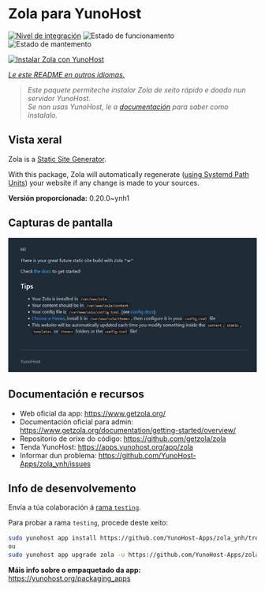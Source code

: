 <!--
NOTA: Este README foi creado automáticamente por <https://github.com/YunoHost/apps/tree/master/tools/readme_generator>
NON debe editarse manualmente.
-->

# Zola para YunoHost

[![Nivel de integración](https://apps.yunohost.org/badge/integration/zola)](https://ci-apps.yunohost.org/ci/apps/zola/)
![Estado de funcionamento](https://apps.yunohost.org/badge/state/zola)
![Estado de mantemento](https://apps.yunohost.org/badge/maintained/zola)

[![Instalar Zola con YunoHost](https://install-app.yunohost.org/install-with-yunohost.svg)](https://install-app.yunohost.org/?app=zola)

*[Le este README en outros idiomas.](./ALL_README.md)*

> *Este paquete permíteche instalar Zola de xeito rápido e doado nun servidor YunoHost.*  
> *Se non usas YunoHost, le a [documentación](https://yunohost.org/install) para saber como instalalo.*

## Vista xeral

Zola is a [Static Site Generator](https://en.wikipedia.org/wiki/Static_site_generator).

With this package, Zola will automatically regenerate ([using Systemd Path Units](https://www.putorius.net/systemd-path-units.html)) your website if any change is made to your sources.


**Versión proporcionada:** 0.20.0~ynh1

## Capturas de pantalla

![Captura de pantalla de Zola](./doc/screenshots/zola-screenshot.jpg)

## Documentación e recursos

- Web oficial da app: <https://www.getzola.org/>
- Documentación oficial para admin: <https://www.getzola.org/documentation/getting-started/overview/>
- Repositorio de orixe do código: <https://github.com/getzola/zola>
- Tenda YunoHost: <https://apps.yunohost.org/app/zola>
- Informar dun problema: <https://github.com/YunoHost-Apps/zola_ynh/issues>

## Info de desenvolvemento

Envía a túa colaboración á [rama `testing`](https://github.com/YunoHost-Apps/zola_ynh/tree/testing).

Para probar a rama `testing`, procede deste xeito:

```bash
sudo yunohost app install https://github.com/YunoHost-Apps/zola_ynh/tree/testing --debug
ou
sudo yunohost app upgrade zola -u https://github.com/YunoHost-Apps/zola_ynh/tree/testing --debug
```

**Máis info sobre o empaquetado da app:** <https://yunohost.org/packaging_apps>
